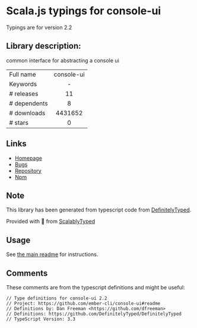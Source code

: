 
# Scala.js typings for console-ui

Typings are for version 2.2

## Library description:
common interface for abstracting a console ui

|                    |                 |
| ------------------ | :-------------: |
| Full name          | console-ui |
| Keywords           | - |
| # releases         | 11 |
| # dependents       | 8 |
| # downloads        | 4431652 |
| # stars            | 0 |

## Links
- [Homepage](https://github.com/ember-cli/console-ui#readme)
- [Bugs](https://github.com/ember-cli/console-ui/issues)
- [Repository](https://github.com/ember-cli/console-ui)
- [Npm](https://www.npmjs.com/package/console-ui)
    


## Note
This library has been generated from typescript code from [DefinitelyTyped](https://definitelytyped.org).

Provided with :purple_heart: from [ScalablyTyped](https://github.com/oyvindberg/ScalablyTyped)

## Usage
See [the main readme](../../readme.md) for instructions.

## Comments

These comments are from the typescript definitions and might be useful:
```
// Type definitions for console-ui 2.2
// Project: https://github.com/ember-cli/console-ui#readme
// Definitions by: Dan Freeman <https://github.com/dfreeman>
// Definitions: https://github.com/DefinitelyTyped/DefinitelyTyped
// TypeScript Version: 3.3

```

